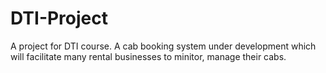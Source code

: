 # DTI-Project

A project for DTI course.
A cab booking system under development which will facilitate many rental businesses to minitor, manage their cabs.
